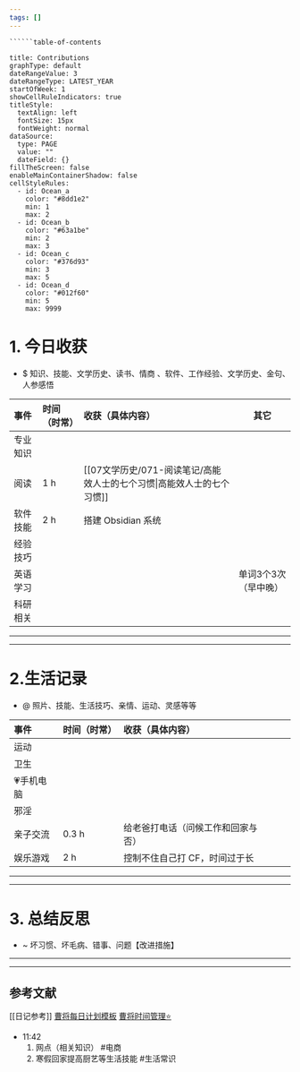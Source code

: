 ```yaml
---
tags: []
---
```

```table-of-contents
``````table-of-contents
```
```contributionGraph
title: Contributions
graphType: default
dateRangeValue: 3
dateRangeType: LATEST_YEAR
startOfWeek: 1
showCellRuleIndicators: true
titleStyle:
  textAlign: left
  fontSize: 15px
  fontWeight: normal
dataSource:
  type: PAGE
  value: ""
  dateField: {}
fillTheScreen: false
enableMainContainerShadow: false
cellStyleRules:
  - id: Ocean_a
    color: "#8dd1e2"
    min: 1
    max: 2
  - id: Ocean_b
    color: "#63a1be"
    min: 2
    max: 3
  - id: Ocean_c
    color: "#376d93"
    min: 3
    max: 5
  - id: Ocean_d
    color: "#012f60"
    min: 5
    max: 9999

```
# 1. 今日收获

- $ 知识、技能、文学历史、读书、情商 、软件、工作经验、文学历史、金句、人参感悟

| 事件   | 时间（时常） | 收获（具体内容）                                   | 其它          |
| :--- | :----- | :----------------------------------------- | ----------- |
| 专业知识 |        |                                            |             |
| 阅读   | 1 h    | [[07文学历史/071-阅读笔记/高能效人士的七个习惯\|高能效人士的七个习惯]] |             |
| 软件技能 | 2 h    | 搭建 Obsidian 系统                             |             |
| 经验技巧 |        |                                            |             |
| 英语学习 |        |                                            | 单词3个3次（早中晚） |
| 科研相关 |        |                                            |             |

---


---
# 2.生活记录
- @  照片、技能、生活技巧、亲情、运动、灵感等等

| 事件     | 时间（时常） | 收获（具体内容）          |     |     |
| :----- | :----- | :---------------- | --- | --- |
| 运动     |        |                   |     |     |
| 卫生     | <br>   |                   |     |     |
| 💗手机电脑 |        |                   |     |     |
| 邪淫     |        |                   |     |     |
| 亲子交流   | 0.3 h  | 给老爸打电话（问候工作和回家与否） |     |     |
| 娱乐游戏   | 2 h    | 控制不住自己打 CF，时间过于长  |     |     |

---


---
# 3. 总结反思
- ~ 坏习惯、坏毛病、错事、问题【改进措施】
---


---

## 参考文献

[[日记参考]]
[曹将每日计划模板](https://mp.weixin.qq.com/s/8LYri0lvPV5Y8snHqvpJ5g)
[曹将时间管理⭐](https://mp.weixin.qq.com/s/Z8l7B5iOoCGtjP_KvMjMxA)





- 11:42 
	1. 网点（相关知识） #电商
	2. 寒假回家提高厨艺等生活技能 #生活常识
	
	 